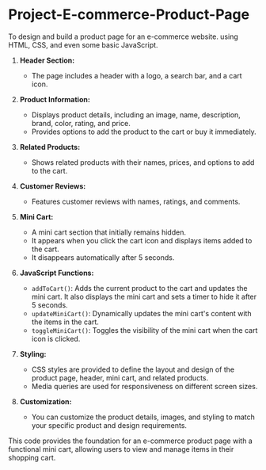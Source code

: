 # Project-E-commerce-Product-Page
To design and build a product page for an e-commerce website. using HTML, CSS, and even some basic JavaScript.

1. **Header Section:**
   - The page includes a header with a logo, a search bar, and a cart icon.

2. **Product Information:**
   - Displays product details, including an image, name, description, brand, color, rating, and price.
   - Provides options to add the product to the cart or buy it immediately.

3. **Related Products:**
   - Shows related products with their names, prices, and options to add to the cart.

4. **Customer Reviews:**
   - Features customer reviews with names, ratings, and comments.

5. **Mini Cart:**
   - A mini cart section that initially remains hidden.
   - It appears when you click the cart icon and displays items added to the cart.
   - It disappears automatically after 5 seconds.

6. **JavaScript Functions:**
   - `addToCart()`: Adds the current product to the cart and updates the mini cart. It also displays the mini cart and sets a timer to hide it after 5 seconds.
   - `updateMiniCart()`: Dynamically updates the mini cart's content with the items in the cart.
   - `toggleMiniCart()`: Toggles the visibility of the mini cart when the cart icon is clicked.

7. **Styling:**
   - CSS styles are provided to define the layout and design of the product page, header, mini cart, and related products.
   - Media queries are used for responsiveness on different screen sizes.

8. **Customization:**
   - You can customize the product details, images, and styling to match your specific product and design requirements.

This code provides the foundation for an e-commerce product page with a functional mini cart, allowing users to view and manage items in their shopping cart.
